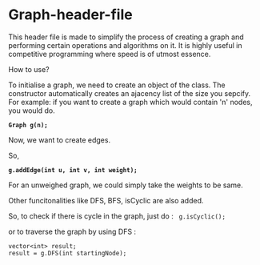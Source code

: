# Graph-header-file


This header file is made to simplify the process of creating a graph and performing certain operations and algorithms on it. It is highly useful in competitive programming where speed is of utmost essence.

How to use?

To initialise a graph, we need to create an object of the class. The constructor automatically creates an ajacency list of the size you sepcify. For example: if you want to create a graph which would contain 'n' nodes, you would do.

<b>`Graph g(n);` </b>

Now, we want to create edges.

So, 

<b>```g.addEdge(int u, int v, int weight);```</b>

For an unweighed graph, we could simply take the weights to be same.

Other funcitonalities like DFS, BFS, isCyclic are also added.

So, to check if there is cycle in the graph, just do :
``` g.isCyclic();```

or to traverse the graph by using DFS : 
```
vector<int> result;
result = g.DFS(int startingNode);
```





